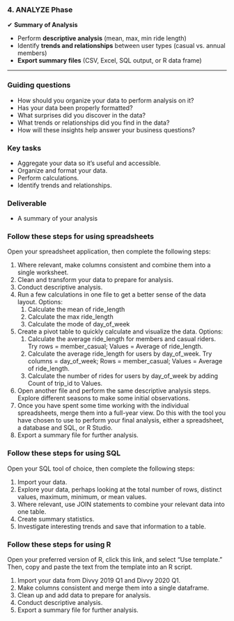 ### **4. ANALYZE Phase**

✔ **Summary of Analysis**

- Perform **descriptive analysis** (mean, max, min ride length)
- Identify **trends and relationships** between user types (casual vs. annual members)
- **Export summary files** (CSV, Excel, SQL output, or R data frame)

---

### Guiding questions
- How should you organize your data to perform analysis on it?
- Has your data been properly formatted?
- What surprises did you discover in the data?
- What trends or relationships did you find in the data?
- How will these insights help answer your business questions?
### Key tasks
- Aggregate your data so it’s useful and accessible.
- Organize and format your data.
- Perform calculations.
- Identify trends and relationships.
### Deliverable
- A summary of your analysis

### Follow these steps for using spreadsheets
Open your spreadsheet application, then complete the following steps:
1. Where relevant, make columns consistent and combine them into a single worksheet.
2. Clean and transform your data to prepare for analysis.
3. Conduct descriptive analysis.
4. Run a few calculations in one file to get a better sense of the data layout. Options:
	1. Calculate the mean of ride_length
	2. Calculate the max ride_length
	3. Calculate the mode of day_of_week
5. Create a pivot table to quickly calculate and visualize the data. Options:
	1. Calculate the average ride_length for members and casual riders. Try rows = member_casual; Values = Average of ride_length.
	2. Calculate the average ride_length for users by day_of_week. Try columns = day_of_week; Rows = member_casual; Values = Average of ride_length.
	3. Calculate the number of rides for users by day_of_week by adding Count of trip_id to Values.
6. Open another file and perform the same descriptive analysis steps. Explore different seasons to make some initial observations.
7. Once you have spent some time working with the individual spreadsheets, merge them into a full-year view. Do this with the tool you have chosen to use to perform your final analysis, either a spreadsheet, a database and SQL, or R Studio.
8. Export a summary file for further analysis.
### Follow these steps for using SQL
Open your SQL tool of choice, then complete the following steps:
1. Import your data.
2. Explore your data, perhaps looking at the total number of rows, distinct values, maximum, minimum, or mean values.
3. Where relevant, use JOIN statements to combine your relevant data into one table.
4. Create summary statistics.
5. Investigate interesting trends and save that information to a table.
### Follow these steps for using R
Open your preferred version of R, click this link, and select “Use template.” Then, copy and paste the text from the template into an R script.
1. Import your data from Divvy 2019 Q1 and Divvy 2020 Q1.
2. Make columns consistent and merge them into a single dataframe.
3. Clean up and add data to prepare for analysis.
4. Conduct descriptive analysis.
5. Export a summary file for further analysis.